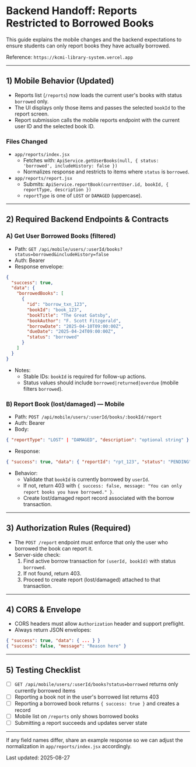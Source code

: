 # Backend Handoff: Reports Restricted to Borrowed Books

This guide explains the mobile changes and the backend expectations to ensure students can only report books they have actually borrowed.

Reference: `https://kcmi-library-system.vercel.app`

---

## 1) Mobile Behavior (Updated)

- Reports list (`/reports`) now loads the current user's books with status `borrowed` only.
- The UI displays only those items and passes the selected `bookId` to the report screen.
- Report submission calls the mobile reports endpoint with the current user ID and the selected book ID.

### Files Changed
- `app/reports/index.jsx`
  - Fetches with: `ApiService.getUserBooks(null, { status: 'borrowed', includeHistory: false })`
  - Normalizes response and restricts to items where `status` is `borrowed`.
- `app/reports/report.jsx`
  - Submits: `ApiService.reportBook(currentUser.id, bookId, { reportType, description })`
  - `reportType` is one of `LOST` or `DAMAGED` (uppercase).

---

## 2) Required Backend Endpoints & Contracts

### A) Get User Borrowed Books (filtered)
- Path: `GET /api/mobile/users/:userId/books?status=borrowed&includeHistory=false`
- Auth: Bearer
- Response envelope:
```json
{
  "success": true,
  "data": {
    "borrowedBooks": [
      {
        "id": "borrow_txn_123",            
        "bookId": "book_123",
        "bookTitle": "The Great Gatsby",
        "bookAuthor": "F. Scott Fitzgerald",
        "borrowDate": "2025-04-10T09:00:00Z",
        "dueDate": "2025-04-24T09:00:00Z",
        "status": "borrowed"
      }
    ]
  }
}
```
- Notes:
  - Stable IDs: `bookId` is required for follow-up actions.
  - Status values should include `borrowed|returned|overdue` (mobile filters `borrowed`).

### B) Report Book (lost/damaged) — Mobile
- Path: `POST /api/mobile/users/:userId/books/:bookId/report`
- Auth: Bearer
- Body:
```json
{ "reportType": "LOST" | "DAMAGED", "description": "optional string" }
```
- Response:
```json
{ "success": true, "data": { "reportId": "rpt_123", "status": "PENDING" } }
```
- Behavior:
  - Validate that `bookId` is currently borrowed by `userId`.
  - If not, return 403 with `{ success: false, message: "You can only report books you have borrowed." }`.
  - Create lost/damaged report record associated with the borrow transaction.

---

## 3) Authorization Rules (Required)

- The `POST /report` endpoint must enforce that only the user who borrowed the book can report it.
- Server-side check:
  1. Find active borrow transaction for `(userId, bookId)` with status `borrowed`.
  2. If not found, return 403.
  3. Proceed to create report (lost/damaged) attached to that transaction.

---

## 4) CORS & Envelope

- CORS headers must allow `Authorization` header and support preflight.
- Always return JSON envelopes:
```json
{ "success": true, "data": { ... } }
{ "success": false, "message": "Reason here" }
```

---

## 5) Testing Checklist

- [ ] `GET /api/mobile/users/:userId/books?status=borrowed` returns only currently borrowed items
- [ ] Reporting a book not in the user's borrowed list returns 403
- [ ] Reporting a borrowed book returns `{ success: true }` and creates a record
- [ ] Mobile list on `/reports` only shows borrowed books
- [ ] Submitting a report succeeds and updates server state

---

If any field names differ, share an example response so we can adjust the normalization in `app/reports/index.jsx` accordingly.

Last updated: 2025-08-27
